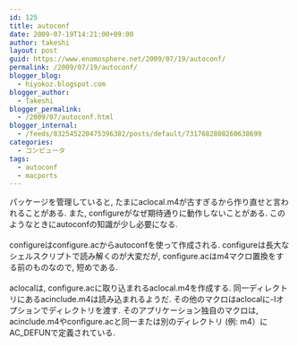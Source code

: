 ```yaml
---
id: 125
title: autoconf
date: 2009-07-19T14:21:00+09:00
author: takeshi
layout: post
guid: https://www.enomosphere.net/2009/07/19/autoconf/
permalink: /2009/07/19/autoconf/
blogger_blog:
  - hiyokoz.blogspot.com
blogger_author:
  - Takeshi
blogger_permalink:
  - /2009/07/autoconf.html
blogger_internal:
  - /feeds/832545220475396382/posts/default/7317682808260638699
categories:
  - コンピュータ
tags:
  - autoconf
  - macports
---
```

パッケージを管理していると, たまにaclocal.m4が古すぎるから作り直せと言われることがある. また, configureがなぜ期待通りに動作しないことがある. このようなときにautoconfの知識が少し必要になる.<br /><br />configureはconfigure.acからautoconfを使って作成される. configureは長大なシェルスクリプトで読み解くのが大変だが, configure.acはm4マクロ置換をする前のものなので, 短めである.<br /><br />aclocalは, configure.acに取り込まれるaclocal.m4を作成する. 同一ディレクトリにあるacinclude.m4は読み込まれるようだ. その他のマクロはaclocalに-Iオプションでディレクトリを渡す. そのアプリケーション独自のマクロは, acinclude.m4やconfigure.acと同一または別のディレクトリ (例: m4）にAC_DEFUNで定義されている.